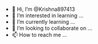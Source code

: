 - 👋 Hi, I’m @Krishna897413
- 👀 I’m interested in learning ...
- 🌱 I’m currently learning ...
- 💞️ I’m looking to collaborate on ...
- 📫 How to reach me ...

<!---
Krishna897413/Krishna897413 is a ✨ special ✨ repository because its `README.md` (this file) appears on your GitHub profile.
You can click the Preview link to take a look at your changes.
--->
